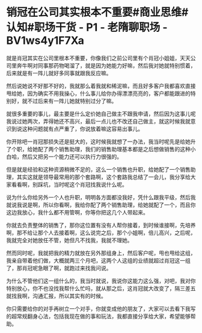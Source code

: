 # 销冠在公司其实根本不重要#商业思维#认知#职场干货 - P1 - 老隋聊职场 - BV1ws4y1F7Xa

就是肖冠其实在公司里根本不重要，你像我们之前公司里有个肖冠小姐姐，天天公司里奔牛啊对同事那药物喝溜了，就是因为她能力好嘛，然后我对她就特别惯着，后来就是有一阵儿就好多同事就跟我反应嘛。

然后说她说不好那不好的，我就那么着我就和稀泥嘛，而且好多客户我都喜欢直接甩给她，因为确实不用我操心，什么事儿给你办得漂漂亮亮的，客户都能跟进的特别好，就不过后来有一阵儿她就特别过分了嘛。

就很多重要的事儿，最主要是什么定价她自己做主不跟我申请，然后因为这事儿呢我说过她两次，弄得她还不高兴，最后一点儿也不改还自己做主，就这时候我就意识到说这种问题就有点严重了，你说放着嘛这容易出事儿。

你开除吧一肖冠那损失还是挺大的，这时候我就想了一办法，我当时呢先是给她升了个职，给她配了两个销售助理，我们的销售助理基本都是之后想做销售的这种小白哈，然后又把另一个能力还可以执行力很强的。

但是就是经验和这种资源稍微不足的，这么一个销售也升职，给她配了一个销售助理，其实这就是领导最常用的那个套路啊，这个套路我总结了一会儿，我分享给大家看看啊，别踩坑，当时呢这个肖冠找我说什么呢。

说为什么你给另外一个人也升职，明明各方面都没我好，凭什么跟我平级，然后我就说我说是啊，所以你看啊，我给你配了两个销售助理，给她就配了一个，而且你这边我放心，我什么都不用管啊，你等你把这几个人带起来。

你就去负责整体的销售了，那你这位置有没有人帮你接着，到时候谁接啊，先培养啊，那不给让那个人去接着啊，这么说完之后，那个小姐啊，倍儿高兴，之后呢，我就完全对她放任不管，她但凡不找我，我就不理她。

然而同时呢，我就把我的精力就放在另外那组身上，然后客户呢，甩也甩给这组，我亲自带着他们做，大概就两三个月吧，这两个人这组的业绩就超过肖冠这一组了，那肖冠呢急眼了啊，就跑过来找我问说。

为什么不管他们这一组什么的，我当时就说，我说你这能力这么强，对吧，我对你特别放心，你不也没找我帮什么忙吗，就从那之后，这肖冠就大改变了，隔三差五就找我啊，沟通汇报，所以其实有的时候。

你只需要给你的对手再树立一个对手，你就变成他的朋友了，大家可以去看下我写的超常规翻身心法，包括我现在做的事和玩法，我都直接分享给大家，希望能够帮助。

